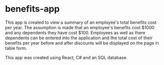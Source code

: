 # benefits-app
This app is created to view a summary of an employee's total benefits cost per year. The assumption is made that an employee's benefits cost $1000 and any dependents they have cost $100.
Employees as well as there dependents can be entered into the application and the total cost of their benefits per year before and after discounts will be displayed on the page in table form.

This app was created using React, C# and an SQL database.
